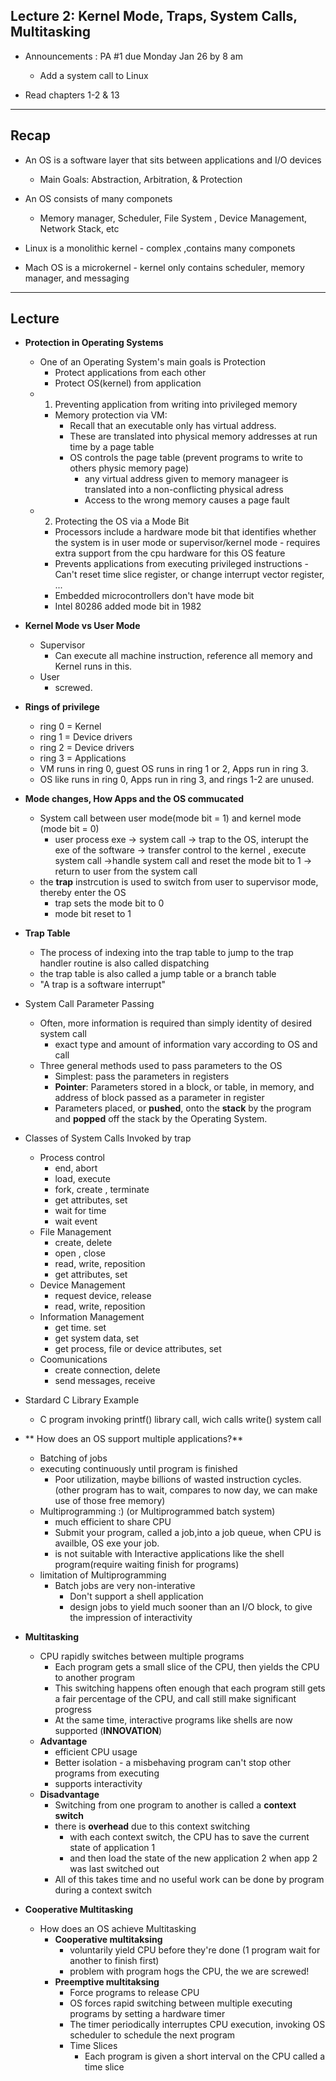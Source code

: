Lecture 2: Kernel Mode, Traps, System Calls, Multitasking
----------------------------------------------------------

* Announcements : PA #1 due Monday Jan 26  by 8 am
    - Add a system call to Linux
    
* Read chapters 1-2 & 13
**************************************

Recap
------
* An OS is a software layer that sits between applications and I/O devices
  - Main Goals: Abstraction, Arbitration, & Protection

* An OS consists of many componets
  - Memory manager, Scheduler, File System , Device Management, Network Stack, etc
  
* Linux is a monolithic kernel - complex ,contains many componets

* Mach OS is a microkernel - kernel only contains scheduler, memory manager, and messaging

******************************************************************************************************************

Lecture
--------

* **Protection in Operating Systems**
    - One of an Operating System's main goals is Protection
      - Protect applications from each other
      - Protect OS(kernel) from application
    - 1. Preventing application from writing into privileged memory
        - Memory protection via VM: 
           - Recall that an executable only has virtual address.
           - These are translated into physical memory addresses at run time by a page table
           - OS controls the page table (prevent programs to write to others physic memory page)
                - any virtual address given to memory manageer is translated into a non-conflicting physical adress
                - Access to the wrong memory causes a page fault
    - 2. Protecting the OS via a Mode Bit
        - Processors include a hardware mode bit that identifies whether the system is in user mode or supervisor/kernel mode
              - requires extra support from the cpu hardware for this OS feature
        - Prevents applications from executing privileged instructions
              - Can't reset time slice register, or change interrupt vector register, ...
        - Embedded microcontrollers don't have mode bit
        - Intel 80286 added mode bit in 1982
      

* **Kernel Mode vs User Mode**
    - Supervisor 
        - Can execute all machine instruction, reference all memory and Kernel runs in this.
    - User
        - screwed.
* **Rings of privilege**
   - ring 0 = Kernel
    - ring 1 = Device drivers
    - ring 2 = Device drivers
    - ring 3 = Applications
   * VM runs in ring 0, guest OS runs in ring 1 or 2, Apps run in ring 3.
   * OS like runs in ring 0, Apps run in ring 3, and rings 1-2 are unused.
  
* **Mode changes, How Apps and the OS commucated**
    - System call between user mode(mode bit = 1) and kernel mode (mode bit = 0)
         - user process exe -> system call -> trap to the OS, interupt the exe of the software -> transfer control to the kernel , execute system call ->handle system call and reset the mode bit to 1 -> return to user from the system call
    - the **trap** instrcution is used to switch from user to supervisor mode, thereby enter the OS
        - trap sets the mode bit to 0
        - mode bit reset to 1
    
* **Trap Table**
    - The process of indexing into the trap table to jump to the trap handler routine is also called dispatching
    - the trap table is also called a jump table or a branch table
    - "A trap is a software interrupt"

* System Call Parameter Passing
    - Often, more information is required than simply identity of desired system call
        - exact type and amount of information vary according to OS and call
    - Three general methods used to pass parameters to the OS
        - Simplest: pass the parameters in registers
        - **Pointer**: Parameters stored in a block, or table, in memory, and address of block passed as a parameter in register
        - Parameters placed, or **pushed**, onto the **stack** by the program and **popped** off the stack by the Operating System.

* Classes of System Calls Invoked by trap
   * Process control
        - end, abort
        - load, execute
        - fork, create , terminate
        - get attributes, set
        - wait for time
        - wait event
    * File Management 
        - create, delete
        - open , close
        - read, write, reposition
        - get attributes, set
    * Device Management
        - request device, release
        - read, write, reposition
    * Information Management
        - get time. set
        - get system data, set
        - get process, file or device attributes, set
    * Coomunications
        - create connection, delete
        - send messages, receive
    
* Stardard C Library Example
     - C program invoking printf() library call, wich calls write() system call

* ** How does an OS support multiple applications?**
    - Batching of jobs
    - executing continuously until program is finished
        - Poor utilization, maybe billions of wasted instruction cycles.(other program has to wait, compares to now day, we can make use of those free memory)
    - Multiprogramming :) (or Multiprogrammed batch system)
        - much efficient to share CPU
        - Submit your program, called a job,into a job queue, when CPU is availble, OS exe your job.
        - is not suitable with Interactive applications like the shell program(require waiting finish for programs)
    - limitation of Multiprogramming
         - Batch jobs are very non-interative
            - Don't support a shell application
            - design jobs to yield much sooner than an I/O block, to give the impression of interactivity
* **Multitasking**
    - CPU rapidly switches between multiple programs
        - Each program gets a small slice of the CPU, then yields the CPU to another program
        - This switching happens often enough that each program still gets a fair percentage of the CPU, and call still make significant progress
        - At the same time, interactive programs like shells are now supported (**INNOVATION**)
     - **Advantage**
        - efficient CPU usage
        - Better isolation - a misbehaving program can't stop other programs from executing
        - supports interactivity
    - **Disadvantage**
        - Switching from one program to another is called a **context switch**
        - there is **overhead** due to this context switching
            - with each context switch, the CPU has to save the current state of application 1
            - and then load the state of the new application 2 when app 2 was last switched out
        - All of this takes time and no useful work can be done by program during a context switch
        
* **Cooperative Multitasking**
    - How does an OS achieve Multitasking
         - **Cooperative multitaksing**
            - voluntarily yield CPU before they're done (1 program wait for another to finish first)
            - problem with program hogs the CPU, the we are screwed!
         - **Preemptive multitaksing**
            - Force programs to release CPU 
            - OS forces rapid switching between multiple executing programs by setting a hardware timer
            - The timer periodically interruptes CPU execution, invoking OS scheduler to schedule the next program
            - Time Slices
                - Each program is given a short interval on the CPU called a time slice
